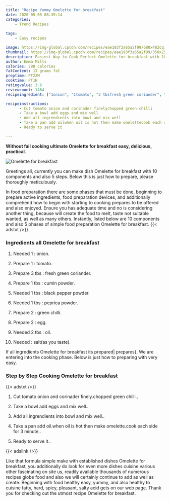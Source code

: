 ```yaml
---
title: "Recipe Yummy Omelette for breakfast"
date: 2020-05-05 08:39:14
categories:
    - Trend Recipes
    
tags:
    - Easy recipes

image: https://img-global.cpcdn.com/recipes/eae193f3a65a2f99/680x482cq70/omelette-for-breakfast-recipe-main-photo.jpg
thumbnail: https://img-global.cpcdn.com/recipes/eae193f3a65a2f99/350x250cq70/omelette-for-breakfast-recipe-main-photo.jpg
description: Easiest Way to Cook Perfect Omelette for breakfast with 10 ingredients and 5 stages of easy cooking.
author: Emma Mills
calories: 288 calories
fatContent: 13 grams fat
preptime: PT22M
cooktime: PT1H
ratingvalue: 3.6
reviewcount: 1464
recipeingredient: ["1onion", "1tomato", "3 tbsfresh green coriander", "1 tbscumin powder", "1 tbsblack pepper powder", "1 tbspeprica powder", "2green chilli", "2egg", "2 tbsoil", "saltas you taste"]

recipeinstructions: 
      - Cut tomato onion and corinader finelychopped green chilli 
      - Take a bowl add eggs and mix well 
      - Add all ingrendients into bowl and mix well 
      - Take a pan add oilwhen oil is hot then make omelettecook each side for 3 minute 
      - Ready to serve it

---
```




**Without fail cooking ultimate Omelette for breakfast easy, delicious, practical**. 


![Omelette for breakfast](https://img-global.cpcdn.com/recipes/eae193f3a65a2f99/680x482cq70/omelette-for-breakfast-recipe-main-photo.jpg "Omelette for breakfast")




Greetings all, currently you can make dish Omelette for breakfast with 10 components and also 5 steps. Below this is just how to prepare, please thoroughly meticulously.

In food preparation there are some phases that must be done, beginning to prepare active ingredients, food preparation devices, and additionally comprehend how to begin with starting to cooking prepares to be offered and also enjoyed. Ensure you has adequate time and no is considering another thing, because will create the food to melt, taste not suitable wanted, as well as many others. Instantly, listed below are 10 components and also 5 phases of simple food preparation Omelette for breakfast.
{{< adstxt />}}

### Ingredients all Omelette for breakfast


1. Needed 1 : onion.

1. Prepare 1 : tomato.

1. Prepare 3 tbs : fresh green coriander.

1. Prepare 1 tbs : cumin powder.

1. Needed 1 tbs : black pepper powder.

1. Needed 1 tbs : peprica powder.

1. Prepare 2 : green chilli.

1. Prepare 2 : egg.

1. Needed 2 tbs : oil.

1. Needed  : salt(as you taste).



If all ingredients Omelette for breakfast its prepared| prepares}, We are entering into the cooking phase. Below is just how to preparing with very easy.

### Step by Step Cooking Omelette for breakfast

{{< adstxt />}}


1. Cut tomato onion and corinader finely.chopped green chilli..



1. Take a bowl add eggs and mix well..



1. Add all ingrendients into bowl and mix well..



1. Take a pan add oil.when oil is hot then make omelette.cook each side for 3 minute..



1. Ready to serve it..





{{< adslink />}}

Like that formula simple make with established dishes Omelette for breakfast, you additionally do look for even more dishes cuisine various other fascinating on site us, readily available thousands of numerous recipes globe food and also we will certainly continue to add as well as create. Beginning with food healthy easy, yummy, and also healthy to cuisine fatty, hard, spicy, pleasant, salty acid gets on our web page. Thank you for checking out the utmost recipe Omelette for breakfast.

